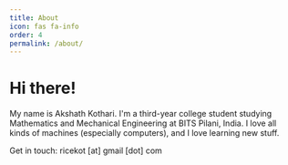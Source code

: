 ```yaml
---
title: About
icon: fas fa-info
order: 4
permalink: /about/
---
```


# Hi there!

My name is Akshath Kothari. I'm a third-year college student studying Mathematics and Mechanical Engineering at BITS Pilani, India. I love all kinds of machines (especially computers), and I love learning new stuff. 

Get in touch: ricekot [at] gmail [dot] com
